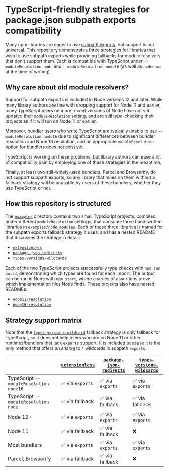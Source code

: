 # TypeScript-friendly strategies for package.json subpath exports compatibility

Many npm libraries are eager to use [subpath exports](https://nodejs.org/api/packages.html#subpath-exports), but support is not universal. This repository demonstrates three strategies for libraries that wish to use subpath exports while providing fallbacks for module resolvers that don’t support them. Each is compatible with TypeScript under `--moduleResolution node` and `--moduleResolution node16` (as well as `nodenext` at the time of writing).

## Why care about old module resolvers?

Support for subpath exports is included in Node versions 12 and later. While many library authors are fine with dropping support for Node 11 and earlier, many TypeScript users on more recent versions of Node have not yet updated their `moduleResolution` setting, and are still type-checking their projects as if it will run on Node 11 or earlier.

Moreover, bundler users who write TypeScript are typically unable to use `--moduleResolution node16` due to significant differences between bundler resolution and Node 16 resolution, and an appropriate `moduleResolution` option for bundlers does [not exist yet](https://github.com/microsoft/TypeScript/issues/50152).

TypeScript is working on these problems, but library authors can ease a lot of compatibility pain by employing one of these strategies in the meantime.

Finally, at least two still-widely-used bundlers, Parcel and Browserify, do not support subpath exports, so any library that relies on them without a fallback strategy will be unusable by users of these bundlers, whether they use TypeScript or not.

## How this repository is structured

The [`examples`](./examples) directory contains two small TypeScript projects, compiled under different `moduleResolution` settings, that consume three hand-written libraries in [`examples/node_modules`](./examples/node_modules). Each of these three libraries is named for the subpath exports fallback strategy it uses, and has a nested README that discusses the strategy in detail:

- [`extensionless`](./examples/node_modules/extensionless)
- [`package-json-redirects`](./examples/node_modules/package-json-redirects)
- [`types-versions-wildcards`](./examples/node_modules/types-versions-wildcards)

Each of the two TypeScript projects successfully type checks with `npm run build`, demonstrating which types are found for each import. The output can be run in Node with `npm start`, where a series of assertions prove which implementation files Node finds. These projects also have nested READMEs:

- [`node11-resolution`](./examples/node11-resolution)
- [`node16-resolution`](./examples/node16-resolution)

## Strategy support matrix

Note that the [`types-versions-wildcard`](./examples/node_modules/types-versions-wildcards) fallback strategy is only  fallback for TypeScript, so it does not help users who are on Node 11 or other runtimes/bundlers that lack `exports` support. It is included because it is the only method that offers an analog to `*` wildcards in subpath `exports`.

| | [`extensionless`](./examples/node_modules/extensionless) | [`package-json-redirects`](./examples/node_modules/package-json-redirects) | [`types-versions-wildcards`](./examples/node_modules/types-versions-wildcards) |
|----------------------------------------|------------------|-----------------|------------------|
| TypeScript `--moduleResolution node16` | ✅ via `exports` | ✅ via `exports` | ✅ via `exports` |
| TypeScript `--moduleResolution node`   | ✅ via fallback  | ✅ via fallback  | ✅ via fallback  |
| Node 12+                               | ✅ via `exports` | ✅ via `exports` | ✅ via `exports` |
| Node 11                                | ✅ via fallback  | ✅ via fallback  | ❌               |
| Most bundlers                          | ✅ via `exports` | ✅ via `exports` | ✅ via `exports` |
| Parcel, Browserify                     | ✅ via fallback  | ✅ via fallback  | ❌               |
